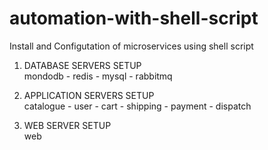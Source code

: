 # automation-with-shell-script
Install and Configutation of microservices using shell script

1) DATABASE SERVERS SETUP<br/>mondodb - redis - mysql - rabbitmq

2) APPLICATION SERVERS SETUP<br/>catalogue - user - cart - shipping - payment - dispatch

3) WEB SERVER SETUP<br/>web
